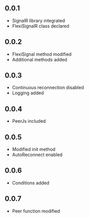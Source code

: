 ## 0.0.1

- SignalR library integrated
- FlexiSignalR class declared

## 0.0.2

- FlexiSignal method modified
- Additional methods added

## 0.0.3

- Continuous reconnection disabled
- Logging added

## 0.0.4
- PeerJs included

## 0.0.5
- Modified init method
- AutoReconnect enabled

## 0.0.6
- Conditions added

## 0.0.7
- Peer function modified